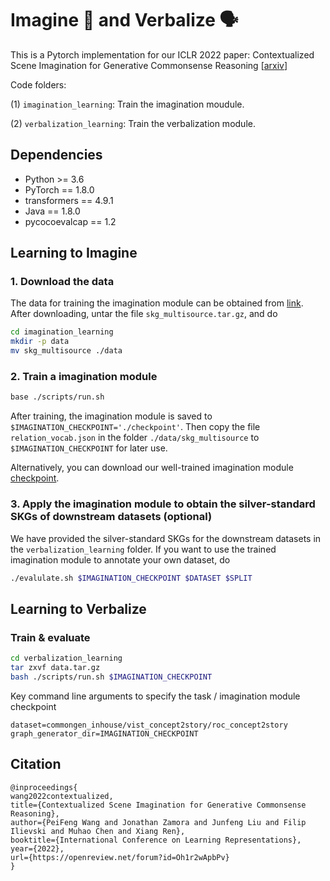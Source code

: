 # Imagine :thought_balloon: and Verbalize :speaking_head: 

This is a Pytorch implementation for our ICLR 2022 paper: 
Contextualized Scene Imagination for Generative Commonsense Reasoning [[arxiv](https://arxiv.org/abs/2112.06318)]

Code folders: 

(1) `imagination_learning`: Train the imagination moudule.

(2) `verbalization_learning`: Train the verbalization module.


## Dependencies

- Python >= 3.6
- PyTorch == 1.8.0
- transformers == 4.9.1
- Java == 1.8.0
- pycocoevalcap == 1.2

## Learning to Imagine

### 1. Download the data

The data for training the imagination module can be obtained from [link](https://drive.google.com/file/d/1mV6HfroEnyxS7eP8T9pGlX27EWru7glW/view?usp=sharing). After downloading, untar the file `skg_multisource.tar.gz`, and do
```bash
cd imagination_learning 
mkdir -p data
mv skg_multisource ./data
```

### 2. Train a imagination module

```bash
base ./scripts/run.sh
```
After training, the imagination module is saved to `$IMAGINATION_CHECKPOINT='./checkpoint'`. Then copy the file `relation_vocab.json` in the folder `./data/skg_multisource` to `$IMAGINATION_CHECKPOINT` for later use. 

Alternatively, you can download our well-trained imagination module [checkpoint](https://drive.google.com/file/d/1GQFbirHjASKobcKwxfJGDJcLHXtNDcK4/view?usp=sharing).

### 3. Apply the imagination module to obtain the silver-standard SKGs of downstream datasets (optional)

We have provided the silver-standard SKGs for the downstream datasets in the `verbalization_learning` folder. If you want to use the trained imagination module to annotate your own dataset, do
```bash
./evalulate.sh $IMAGINATION_CHECKPOINT $DATASET $SPLIT
```

## Learning to Verbalize

### Train & evaluate
```bash
cd verbalization_learning
tar zxvf data.tar.gz
bash ./scripts/run.sh $IMAGINATION_CHECKPOINT
```

Key command line arguments to specify the task / imagination module checkpoint

```plain
dataset=commongen_inhouse/vist_concept2story/roc_concept2story
graph_generator_dir=IMAGINATION_CHECKPOINT
```

## Citation
```
@inproceedings{
wang2022contextualized,
title={Contextualized Scene Imagination for Generative Commonsense Reasoning},
author={PeiFeng Wang and Jonathan Zamora and Junfeng Liu and Filip Ilievski and Muhao Chen and Xiang Ren},
booktitle={International Conference on Learning Representations},
year={2022},
url={https://openreview.net/forum?id=Oh1r2wApbPv}
}
```
